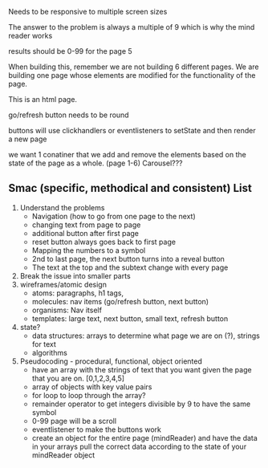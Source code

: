 Needs to be responsive to multiple screen sizes

The answer to the problem is always a multiple of 9 which is why the mind reader works

results should be 0-99 for the page 5

When building this, remember we are not building 6 different pages. We are building one page whose elements are modified for the functionality of the page.

This is an html page.

go/refresh button needs to be round

buttons will use clickhandlers or eventlisteners to setState and then render a new page

we want 1 conatiner that we add and remove the elements based on the state of the page as a whole. (page 1-6) Carousel???

## Smac (specific, methodical and consistent) List
1. Understand the problems
    - Navigation (how to go from one page to the next)
    - changing text from page to page
    - additional button after first page
    - reset button always goes back to first page
    - Mapping the numbers to a symbol
    - 2nd to last page, the next button turns into a reveal button
    - The text at the top and the subtext change with every page
2. Break the issue into smaller parts
3. wireframes/atomic design
    - atoms: paragraphs, h1 tags, 
    - molecules: nav items (go/refresh button, next button)
    - organisms: Nav itself
    - templates: large text, next button, small text, refresh button
4. state?
    - data structures: arrays to determine what page we are on (?), strings for text
    - algorithms
5. Pseudocoding - procedural, functional, object oriented
    - have an array with the strings of text that you want given the page that you are on. [0,1,2,3,4,5]
    - array of objects with key value pairs
    - for loop to loop through the array?
    - remainder operator to get integers divisible by 9 to have the same symbol
    - 0-99 page will be a scroll
    - eventlistener to make the buttons work
    - create an object for the entire page (mindReader) and have the data in your arrays pull the correct data according to the state of your mindReader object

